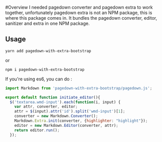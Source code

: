 #Overview
I needed pagedown converter and pagedown extra to work together, unfortunately pagedown extra is not an NPM package, this is where this package comes in. It bundles the pagedown converter, editor, sanitizer and extra in one NPM package.

## Usage
```
yarn add pagedown-with-extra-bootstrap
```

or 

```
npm i pagedown-with-extra-bootstrap
```

If you're using es6, you can do :

```javascript
import Markdown from 'pagedown-with-extra-bootstrap/pagedown.js';

export default function initiate_editor(){
  $('textarea.wmd-input').each(function(i, input) {
    var attr, converter, editor;
    attr = $(input).attr('id').split('wmd-input')[1];
    converter = new Markdown.Converter();
    Markdown.Extra.init(converter, {highlighter: "highlight"});
    editor = new Markdown.Editor(converter, attr);
    return editor.run();
  });
```

